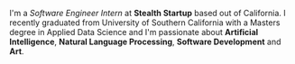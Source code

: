 I'm a _Software Engineer Intern_ at **Stealth Startup** based out of California. I recently graduated from University of Southern California with a Masters degree in Applied Data Science and I'm passionate about **Artificial Intelligence**, **Natural Language Processing**, **Software Development** and **Art**.
